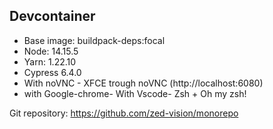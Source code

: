 ## Devcontainer

- Base image: buildpack-deps:focal
- Node: 14.15.5
- Yarn: 1.22.10
- Cypress 6.4.0
- With noVNC - XFCE trough noVNC (http://localhost:6080)
- with Google-chrome- With Vscode- Zsh + Oh my zsh!

Git repository: https://github.com/zed-vision/monorepo
